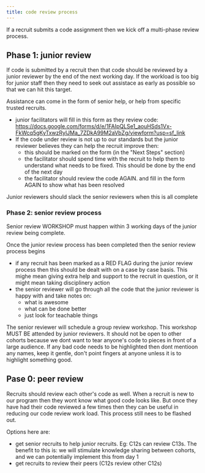 ```yaml
---
title: code review process
---
```


If a recruit submits a code assignment then we kick off a multi-phase review process.

## Phase 1: junior review

If code is submitted by a recruit then that code should be reviewed by a junior reviewer by the end of the next working day. If the workload is too big for junior staff then they need to seek out assistace as early as possible so that we can hit this target.

Assistance can come in the form of senior help, or help from specific trusted recruits.

- junior facilitators will fill in this form as they review code: https://docs.google.com/forms/d/e/1FAIpQLSe1_aouHSds1Vx-FkWcq5gKyTxwzRylJMa_7ZDkA99M2aVbZg/viewform?usp=sf_link
- If the code under review is not up to our standards but the junior reviewer believes they can help the recruit improve then:
  - this should be marked on the form (in the "Next Steps" section)
  - the facilitator should spend time with the recruit to help them to understand what needs to be fixed. This should be done by the end of the next day
  - the facilitator should review the code AGAIN. and fill in the form AGAIN to show what has been resolved

Junior reviewers should slack the senior reviewers when this is all complete

### Phase 2: senior review process

Senior review WORKSHOP must happen within 3 working days of the junior review being complete.

Once the junior review process has been completed then the senior review process begins

- if any recruit has been marked as a RED FLAG during the junior review process then this should be dealt with on a case by case basis. This mighe mean giving extra help and support to the recruit in question, or it might mean taking disciplinery action
- the senior reviewer will go through all the code that the junior reviewer is happy with and take notes on:
  - what is awesome
  - what can be done better
  - just look for teachable things

The senior reviewer will schedule a group review workshop. This workshop MUST BE attended by junior reviewers. It should not be open to other cohorts because we dont want to tear anyone's code to pieces in front of a large audience. If any bad code needs to be highlighted then dont mentioon any names, keep it gentle, don't point fingers at anyone unless it is to highlight something good.

## Pase 0: peer review

Recruits should review each other's code as well. When a recruit is new to our program then they wont know what good code looks like. But once they have had their code reviewed a few times then they can be useful in reducing our code review work load. This process still nees to be flashed out.

Options here are:

- get senior recruits to help junior recruits. Eg: C12s can review C13s. The benefit to this is: we will stimulate knowledge sharing between cohorts, and we can potentially implement this from day 1
- get recruits to review their peers (C12s review other C12s)
